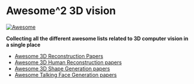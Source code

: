 # Awesome^2 3D vision
[![Awesome](https://awesome.re/badge.svg)](https://awesome.re)

**Collecting all the different awesome lists related to 3D computer vision in a single place**

- [Awesome 3D Reconstruction Papers](https://github.com/bluestyle97/awesome-3d-reconstruction-papers) 
- [Awesome 3D Human Reconstruction papers](https://github.com/rlczddl/awesome-3d-human-reconstruction)
- [Awesome 3D Shape Generation papers](https://github.com/justimyhxu/awesome-3D-generation)
- [Awesome Talking Face Generation papers](https://github.com/YunjinPark/awesome_talking_face_generation)

